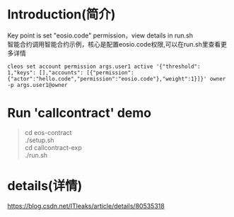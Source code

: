 # Introduction(简介)
Key point is set "eosio.code" permission，view details in run.sh<br>
智能合约调用智能合约示例，核心是配置eosio.code权限,可以在run.sh里查看更多详情
```
cleos set account permission args.user1 active '{"threshold": 1,"keys": [],"accounts": [{"permission":{"actor":"hello.code","permission":"eosio.code"},"weight":1}]}' owner -p args.user1@owner
```

# Run 'callcontract' demo
>cd eos-contract<br>
>./setup.sh<br>
>cd callcontract-exp<br>
>./run.sh

# details(详情)
<a href="https://blog.csdn.net/ITleaks/article/details/80535318">
https://blog.csdn.net/ITleaks/article/details/80535318
</a>